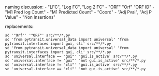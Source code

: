 naming discussion:
    - "LFC", "Log FC", "Log 2 FC"
    - "ORF" "Orf" "ORF ID"
    - "M1 Pred log Count"
    - "M1 Predicted Count"
    - "Coord"
    - "Adj Pval", "Adj P Value"
    - "Non Insertions"


replacements:
```shell
sd '"Orf"' '"ORF"' src/**/*.py
sd 'from pytransit.universal_data import universal' 'from pytransit.interfaces import gui, cli' src/**/*.py
sd 'from pytransit.universal_data import universal' 'from pytransit.interfaces import gui, cli' src/**/*.py
sd 'universal.interface == "gui"' 'gui.is_active' src/**/*.py
sd 'universal.interface != "gui"' 'not gui.is_active' src/**/*.py
sd 'universal.interface != "cli"' 'gui.is_active' src/**/*.py
sd 'universal.interface == "cli"' 'not gui.is_active' src/**/*.py
```